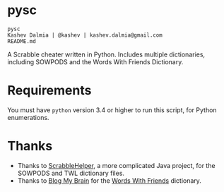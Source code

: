 pysc
====

    pysc
    Kashev Dalmia | @kashev | kashev.dalmia@gmail.com
    README.md

A Scrabble cheater written in Python. Includes multiple dictionaries, including SOWPODS and the Words With Friends Dictionary.

# Requirements
You must have `python` version 3.4 or higher to run this script, for Python enumerations.

# Thanks
- Thanks to [ScrabbleHelper](https://code.google.com/p/scrabblehelper/), a more complicated Java project, for the SOWPODS and TWL dictionary files.
- Thanks to [Blog My Brain](http://blogmybrain.com/words-with-friends-cheat/words-with-friends-dictionary.php) for the [Words With Friends](https://zynga.com/games/words-friends) dictionary.
